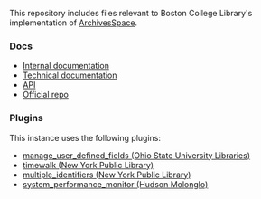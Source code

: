 This repository includes files relevant to Boston College Library's implementation of
[ArchivesSpace](http://archivesspace.org).

### Docs

* [Internal documentation](https://bcwiki.bc.edu/display/UL/ArchivesSpace)
* [Technical documentation](http://archivesspace.github.io/archivesspace/)
* [API](http://archivesspace.github.io/archivesspace/api)
* [Official repo](https://github.com/archivesspace/archivesspace)

### Plugins

This instance uses the following plugins:

* [manage_user_defined_fields (Ohio State University Libraries)](https://github.com/osulibraries/manage_user_defined_fields)
* [timewalk (New York Public Library)](https://github.com/alexduryee/timewalk)
* [multiple_identifiers (New York Public Library)](https://github.com/alexduryee/multiple_identifiers)
* [system_performance_monitor (Hudson Molonglo)](https://github.com/hudmol/system_performance_monitor)
